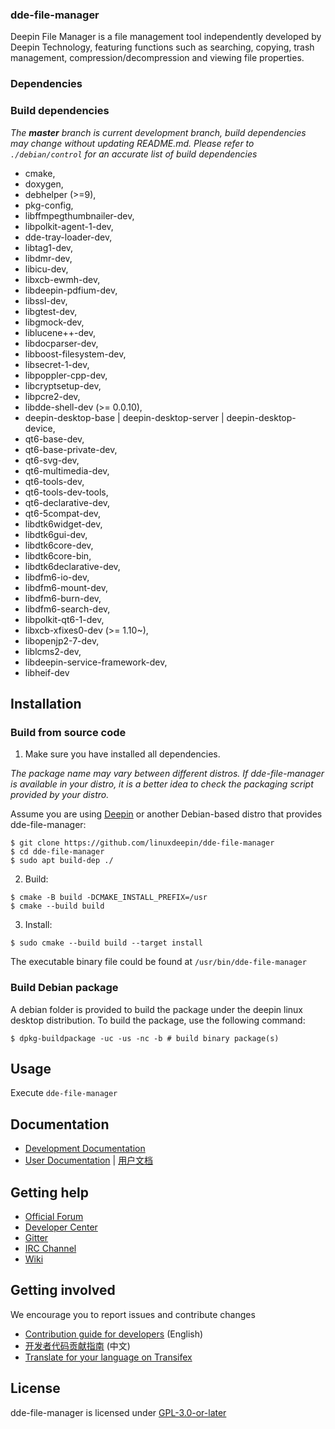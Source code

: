 ### dde-file-manager

Deepin File Manager is a file management tool independently developed by Deepin Technology, featuring functions such as searching, copying, trash management, compression/decompression and viewing file properties.

### Dependencies

### Build dependencies

_The **master** branch is current development branch, build dependencies may change without updating README.md. Please refer to `./debian/control` for an accurate list of build dependencies_

- cmake,
- doxygen,
- debhelper (>=9),
- pkg-config,
- libffmpegthumbnailer-dev,
- libpolkit-agent-1-dev,
- dde-tray-loader-dev,
- libtag1-dev,
- libdmr-dev,
- libicu-dev,
- libxcb-ewmh-dev,
- libdeepin-pdfium-dev,
- libssl-dev,
- libgtest-dev,
- libgmock-dev,
- liblucene++-dev,
- libdocparser-dev,
- libboost-filesystem-dev,
- libsecret-1-dev,
- libpoppler-cpp-dev,
- libcryptsetup-dev,
- libpcre2-dev,
- libdde-shell-dev (>= 0.0.10),
- deepin-desktop-base | deepin-desktop-server | deepin-desktop-device,
- qt6-base-dev,
- qt6-base-private-dev,
- qt6-svg-dev,
- qt6-multimedia-dev,
- qt6-tools-dev,
- qt6-tools-dev-tools,
- qt6-declarative-dev,
- qt6-5compat-dev,
- libdtk6widget-dev,
- libdtk6gui-dev,
- libdtk6core-dev,
- libdtk6core-bin,
- libdtk6declarative-dev,
- libdfm6-io-dev,
- libdfm6-mount-dev,
- libdfm6-burn-dev,
- libdfm6-search-dev,
- libpolkit-qt6-1-dev,
- libxcb-xfixes0-dev (>= 1.10~),
- libopenjp2-7-dev,
- liblcms2-dev,
- libdeepin-service-framework-dev,
- libheif-dev

## Installation

### Build from source code

1. Make sure you have installed all dependencies.

_The package name may vary between different distros. If dde-file-manager is available in your distro, it is a better idea to check the packaging script provided by your distro._

Assume you are using [Deepin](https://distrowatch.com/table.php?distribution=deepin) or another Debian-based distro that provides dde-file-manager:

``` shell
$ git clone https://github.com/linuxdeepin/dde-file-manager
$ cd dde-file-manager
$ sudo apt build-dep ./
```

2. Build:
```shell
$ cmake -B build -DCMAKE_INSTALL_PREFIX=/usr
$ cmake --build build
```

3. Install:
```shell
$ sudo cmake --build build --target install
```

The executable binary file could be found at `/usr/bin/dde-file-manager`

### Build Debian package

A debian folder is provided to build the package under the deepin linux desktop distribution. To build the package, use the following command:

```shell
$ dpkg-buildpackage -uc -us -nc -b # build binary package(s)
```

## Usage

Execute `dde-file-manager`

## Documentation

 - [Development Documentation](https://linuxdeepin.github.io/dde-file-manager/)
 - [User Documentation](https://wiki.deepin.org/wiki/Deepin_File_Manager) | [用户文档](https://wiki.deepin.org/index.php?title=%E6%B7%B1%E5%BA%A6%E6%96%87%E4%BB%B6%E7%AE%A1%E7%90%86%E5%99%A8)

## Getting help

 - [Official Forum](https://bbs.deepin.org/)
 - [Developer Center](https://github.com/linuxdeepin/developer-center)
 - [Gitter](https://gitter.im/orgs/linuxdeepin/rooms)
 - [IRC Channel](https://webchat.freenode.net/?channels=deepin)
 - [Wiki](https://wiki.deepin.org/)

## Getting involved

We encourage you to report issues and contribute changes

 - [Contribution guide for developers](https://github.com/linuxdeepin/developer-center/wiki/Contribution-Guidelines-for-Developers-en) (English)
 - [开发者代码贡献指南](https://github.com/linuxdeepin/developer-center/wiki/Contribution-Guidelines-for-Developers) (中文)
 - [Translate for your language on Transifex](https://www.transifex.com/linuxdeepin/deepin-file-manager/)

## License

dde-file-manager is licensed under [GPL-3.0-or-later](LICENSE)
